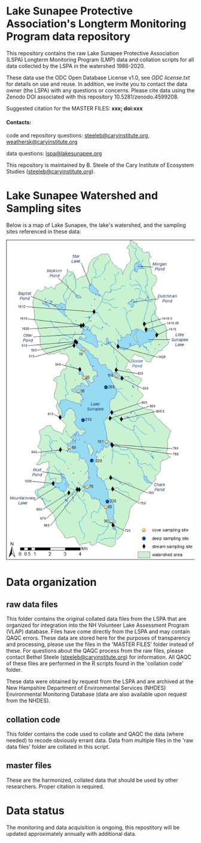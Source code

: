 # Lake Sunapee Protective Association's Longterm Monitoring Program data repository

This repository contains the raw Lake Sunapee Protective Association (LSPA) Longterm Monitoring Program (LMP) data and collation scripts for all data collected by the LSPA in the watershed 1986-2020.

These data use the ODC Open Database License v1.0, see *ODC license.txt* for details on use and reuse. In addition, we invite you to contact the data owner (the LSPA) with any questions or concerns. Please cite data using the Zenodo DOI associated with this repository 10.5281/zenodo.4599208.

Suggested citation for the MASTER FILES:
**xxx; doi:xxx**

#### Contacts: 

code and repository questions: steeleb@caryinstitute.org, weathersk@caryinstitute.org

data questions: lspa@lakesunapee.org

This repository is maintained by B. Steele of the Cary Institute of Ecosystem Studies (steeleb@caryinstitute.org). 

# Lake Sunapee Watershed and Sampling sites

Below is a map of Lake Sunapee, the lake's watershed, and the sampling sites referenced in these data:

![Lake Sunapee Watershed and Sampling sites](https://github.com/Lake-Sunapee-Protective-Association/LMP/blob/main/master%20files/LMP%20sampling%20map.jpg)

# Data organization

## raw data files

This folder contains the original collated data files from the LSPA that are organized for integration into the NH Volunteer Lake Assessment Program (VLAP) database. Files have come directly from the LSPA and may contain QAQC errors. These data are stored here for the purposes of transparency and processing, please use the files in the 'MASTER FILES' folder instead of these. For questions about the QAQC process from the raw files, please contact Bethel Steele (steeleb@caryinstitute.org) for information. All QAQC of these files are performed in the R scripts found in the 'collation code' folder.

These data were obtained by request from the LSPA and are archived at the New Hampshire Department of Environmental Services (NHDES) Environmental Monitoring Database (data are also available upon request from the NHDES).

## collation code

This folder contains the code used to collate and QAQC the data (where needed) to recode obviously errant data. Data from multiple files in the 'raw data files' folder are collated in this script.

## master files

These are the harmonized, collated data that should be used by other researchers. Proper citation is required.


# Data status

The monitoring and data acquisition is ongoing, this repostitory will be updated approximately annually with additional data.
